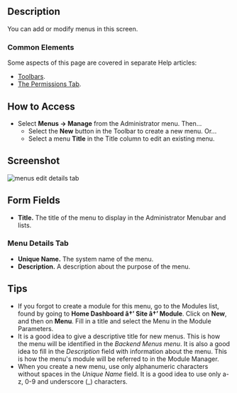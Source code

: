 <!-- Filename: Help4.x:Menus:_Edit / Display title: Menus: Edit -->

## Description

You can add or modify menus in this screen.

### Common Elements

Some aspects of this page are covered in separate Help
articles:

* [Toolbars](jdocmanual?article=help/common-elements/toolbars).
* [The Permissions Tab](jdocmanual?article=help/common-elements/edit-permissions).

## How to Access

- Select **Menus → Manage** from the Administrator menu. Then...
  - Select the **New** button in the Toolbar to create a new menu. Or...
  - Select a menu **Title** in the Title column to edit an existing
    menu.

## Screenshot

![menus edit details tab](../../../en/images/menus/menus-edit-menu-details-tab.png)

## Form Fields

- **Title.** The title of the menu to display in the Administrator
  Menubar and lists.

### Menu Details Tab

- **Unique Name.** The system name of the menu.
- **Description.** A description about the purpose of the menu.

## Tips

- If you forgot to create a module for this menu, go to the Modules list,
  found by going to **Home Dashboard â†’ Site â†’ Module**. Click on
  **New**, and then on **Menu**. Fill in a title and select the Menu in
  the Module Parameters.
- It is a good idea to give a descriptive title for new menus. This is
  how the menu will be identified in the *Backend Menus menu*. It is
  also a good idea to fill in the *Description* field with information
  about the menu. This is how the menu's module will be referred to in
  the Module Manager.
- When you create a new menu, use only alphanumeric characters without
  spaces in the *Unique Name* field. It is a good idea to use only a-z,
  0-9 and underscore (\_) characters.

